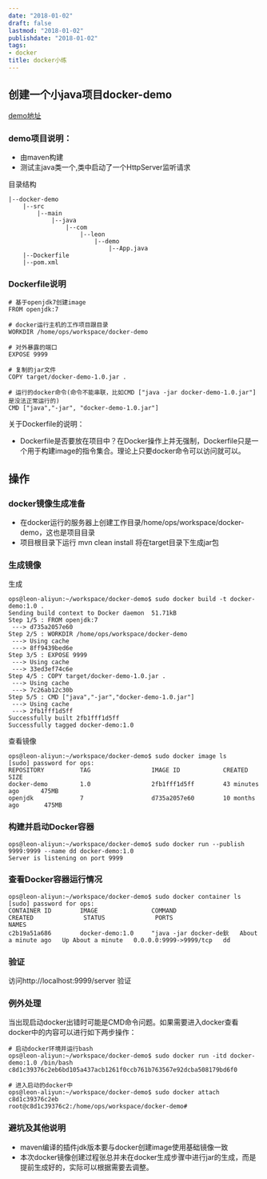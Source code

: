 ```yaml
---
date: "2018-01-02"
draft: false
lastmod: "2018-01-02"
publishdate: "2018-01-02"
tags: 
- docker
title: docker小练
---
```


## 创建一个小java项目docker-demo
[demo地址](https://github.com/leon-fly/demo/tree/master/docker-demo)
### demo项目说明：
* 由maven构建
* 测试主java类一个,类中启动了一个HttpServer监听请求

目录结构
```
|--docker-demo
    |--src
        |--main
            |--java
                |--com
                    |--leon
                        |--demo
                            |--App.java
    |--Dockerfile
    |--pom.xml

```

### Dockerfile说明

```
# 基于openjdk7创建image
FROM openjdk:7

# docker运行主机的工作项目跟目录
WORKDIR /home/ops/workspace/docker-demo

# 对外暴露的端口
EXPOSE 9999

# 复制的jar文件
COPY target/docker-demo-1.0.jar .

# 运行的docker命令(命令不能串联，比如CMD ["java -jar docker-demo-1.0.jar"]是没法正常运行的)
CMD ["java","-jar", "docker-demo-1.0.jar"]
```
关于Dockerfile的说明：
* Dockerfile是否要放在项目中？在Docker操作上并无强制，Dockerfile只是一个用于构建image的指令集合。理论上只要docker命令可以访问就可以。

## 操作

### docker镜像生成准备
* 在docker运行的服务器上创建工作目录/home/ops/workspace/docker-demo，这也是项目目录
* 项目根目录下运行 mvn clean install 将在target目录下生成jar包

### 生成镜像
生成
```
ops@leon-aliyun:~/workspace/docker-demo$ sudo docker build -t docker-demo:1.0 .
Sending build context to Docker daemon  51.71kB
Step 1/5 : FROM openjdk:7
 ---> d735a2057e60
Step 2/5 : WORKDIR /home/ops/workspace/docker-demo
 ---> Using cache
 ---> 8ff9439bed6e
Step 3/5 : EXPOSE 9999
 ---> Using cache
 ---> 33ed3ef74c6e
Step 4/5 : COPY target/docker-demo-1.0.jar .
 ---> Using cache
 ---> 7c26ab12c30b
Step 5/5 : CMD ["java","-jar","docker-demo-1.0.jar"]
 ---> Using cache
 ---> 2fb1fff1d5ff
Successfully built 2fb1fff1d5ff
Successfully tagged docker-demo:1.0
```

查看镜像
```
ops@leon-aliyun:~/workspace/docker-demo$ sudo docker image ls
[sudo] password for ops: 
REPOSITORY          TAG                 IMAGE ID            CREATED             SIZE
docker-demo         1.0                 2fb1fff1d5ff        43 minutes ago      475MB
openjdk             7                   d735a2057e60        10 months ago       475MB
```

### 构建并启动Docker容器
```
ops@leon-aliyun:~/workspace/docker-demo$ sudo docker run --publish 9999:9999 --name dd docker-demo:1.0
Server is listening on port 9999
```


### 查看Docker容器运行情况

```
ops@leon-aliyun:~/workspace/docker-demo$ sudo docker container ls
[sudo] password for ops: 
CONTAINER ID        IMAGE               COMMAND                  CREATED              STATUS              PORTS                    NAMES
c2b19a51a686        docker-demo:1.0     "java -jar docker-de鈥   About a minute ago   Up About a minute   0.0.0.0:9999->9999/tcp   dd
```

### 验证
访问http://localhost:9999/server 验证

### 例外处理
当出现启动docker出错时可能是CMD命令问题。如果需要进入docker查看docker中的内容可以进行如下两步操作：

```
# 启动docker环境并运行bash
ops@leon-aliyun:~/workspace/docker-demo$ sudo docker run -itd docker-demo:1.0 /bin/bash              
c8d1c39376c2eb6bd105a437acb1261f0ccb761b763567e92dcba508179bd6f0

# 进入启动的docker中
ops@leon-aliyun:~/workspace/docker-demo$ sudo docker attach c8d1c39376c2eb
root@c8d1c39376c2:/home/ops/workspace/docker-demo# 
```

### 避坑及其他说明
* maven编译的插件jdk版本要与docker创建image使用基础镜像一致
* 本次docker镜像创建过程张总并未在docker生成步骤中进行jar的生成，而是提前生成好的，实际可以根据需要去调整。



